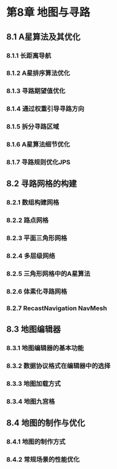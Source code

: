 # 第8章 地图与寻路

## 8.1 A星算法及其优化

### 8.1.1 长距离导航

### 8.1.2 A星排序算法优化

### 8.1.3 寻路期望值优化

### 8.1.4 通过权重引导寻路方向

### 8.1.5 拆分寻路区域

### 8.1.6 A星算法细节优化

### 8.1.7 寻路规则优化JPS

## 8.2 寻路网格的构建

### 8.2.1 数组构建网格

### 8.2.2 路点网格

### 8.2.3 平面三角形网格

### 8.2.4 多层级网络

### 8.2.5 三角形网格中的A星算法

### 8.2.6 体素化寻路网格

### 8.2.7 RecastNavigation NavMesh

## 8.3 地图编辑器

### 8.3.1 地图编辑器的基本功能

### 8.3.2 数据协议格式在编辑器中的选择

### 8.3.3 地图加载方式

### 8.3.4 地图九宫格

## 8.4 地图的制作与优化

### 8.4.1 地图的制作方式

### 8.4.2 常规场景的性能优化